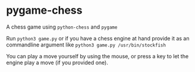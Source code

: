 # pygame-chess
A chess game using `python-chess` and `pygame`

Run
  `python3 game.py`
or if you have a chess engine at hand provide it as an commandline argument like
  `python3 game.py /usr/bin/stockfish`

You can play a move yourself by using the mouse, or press a key to let the engine play a move (if you provided one).
